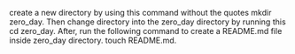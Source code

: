 create a new directory by using this command without the quotes mkdir zero_day.
Then change directory into the zero_day directory by running this  cd zero_day. 
After, run the following command to create a README.md file inside zero_day directory. touch README.md. 
